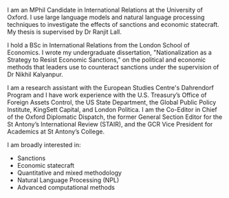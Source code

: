 I am an MPhil Candidate in International Relations at the University of Oxford. I use large language models and natural language processing techniques to investigate the effects of sanctions and economic statecraft. My thesis is supervised by Dr Ranjit Lall. 

I hold a BSc in International Relations from the London School of Economics. I wrote my undergraduate dissertation, "Nationalization as a Strategy to Resist Economic Sanctions," on the political and economic methods that leaders use to counteract sanctions under the supervision of Dr Nikhil Kalyanpur. 

I am a research assistant with the European Studies Centre's Dahrendorf Program and I have work experience with the U.S. Treasury’s Office of Foreign Assets Control, the US State Department, the Global Public Policy Institute, KingSett Capital, and London Politica. I am the Co-Editor in Chief of the Oxford Diplomatic Dispatch, the former General Section Editor for the St Antony’s International Review (STAIR), and the GCR Vice President for Academics at St Antony’s College. 

I am broadly interested in: 
- Sanctions
- Economic statecraft
- Quantitative and mixed methodology
- Natural Language Processing (NPL)
- Advanced computational methods

<!--
**jeffreyjlove/jeffreyjlove** is a ✨ _special_ ✨ repository because its `README.md` (this file) appears on your GitHub profile.
